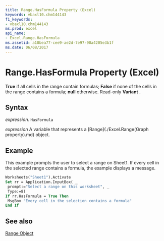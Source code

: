 ```yaml
---
title: Range.HasFormula Property (Excel)
keywords: vbaxl10.chm144143
f1_keywords:
- vbaxl10.chm144143
ms.prod: excel
api_name:
- Excel.Range.HasFormula
ms.assetid: a18bea77-cee9-ae2d-7e97-90a4205e3b1f
ms.date: 06/08/2017
---
```



# Range.HasFormula Property (Excel)

 **True** if all cells in the range contain formulas; **False** if none of the cells in the range contains a formula; **null** otherwise. Read-only **Variant** .


## Syntax

 _expression_. `HasFormula`

 _expression_ A variable that represents a [Range](./Excel.Range(Graph property).md) object.


## Example

This example prompts the user to select a range on Sheet1. If every cell in the selected range contains a formula, the example displays a message.


```vb
Worksheets("Sheet1").Activate 
Set rr = Application.InputBox( _ 
 prompt:="Select a range on this worksheet", _ 
 Type:=8) 
If rr.HasFormula = True Then 
 MsgBox "Every cell in the selection contains a formula" 
End If
```


## See also


[Range Object](Excel.Range(objec).md)

